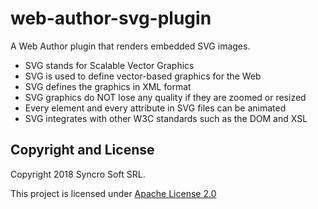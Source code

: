 # web-author-svg-plugin

A Web Author plugin that renders embedded SVG images.
 - SVG stands for Scalable Vector Graphics
 - SVG is used to define vector-based graphics for the Web
 - SVG defines the graphics in XML format
 - SVG graphics do NOT lose any quality if they are zoomed or resized
 - Every element and every attribute in SVG files can be animated
 - SVG integrates with other W3C standards such as the DOM and XSL
 
 Copyright and License
---------------------
Copyright 2018 Syncro Soft SRL.

This project is licensed under [Apache License 2.0](https://github.com/oxygenxml/web-author-svg-plugin/blob/master/LICENSE)
